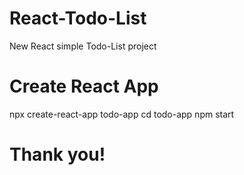 # React-Todo-List
New React simple Todo-List project 


# Create React App
npx create-react-app todo-app
cd todo-app
npm start

# Thank you!
